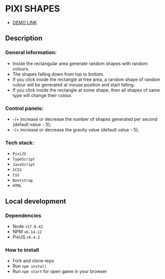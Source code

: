 <h1>PIXI SHAPES</h1>
<ul>
  <li><a href="https://olexandr-trubin-koshyk.github.io/digicode-tt/" taget="_blank">DEMO LINK</a></li>
</ul>
<h2>Description</h2>
<h3>General information:</h3>
<ul>
  <li>
    Inside the rectangular area generate random shapes with random colours. 
  </li>
   <li>
    The shapes falling down from top to bottom.
   </li>
  <li>
    If you click inside the rectangle at free area, a random shape of random colour will be generated at mouse position and start falling.
   </li>
    <li>
    If you click inside the rectangle at some shape, then all shapes of same type will change their colour.
   </li>
</ul>
<h3>Control panels:</h3>
<ul>
  <li>
    -/+ increase or decrease the number of shapes generated per second (default value - 3); 
  </li>
   <li>
    -/+ increase or decrease the gravity value (default value - 5);
   </li>
</ul>
<h3>Tech stack:</h3>
<ul>
  <li><code>PixiJS</code></li>
   <li><code>TypeScript</code></li>
  <li><code>JavaScript</code></li>
  <li><code>SCSS</code></li>
  <li><code>CSS</code></li>
  <li><code>Bootstrap</code></li>
  <li><code>HTML</code></li>
</ul>
<h2>Local development</h2>
<h3>Dependencies</h3>
<ul>
  <li>Node <code>v17.0.42</code></li>
  <li>NPM <code>v6.14.12</code></li>
  <li>PixiJS <code>v6.4.2</code></li>
</ul>
<h3>How to install</h3>
<ul>
  <li>Fork and clone repo</li>
  <li>Run <code>npm install</code></li>
  <li>Run <code>npm start</code> for open game in your browser</li>
</ul>

